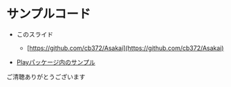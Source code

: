 サンプルコード
=====

* このスライド
    * [https://github.com/cb372/Asakai](https://github.com/cb372/Asakai)

* [Playパッケージ内のサンプル](http://www.playframework.org/documentation/2.0/Samples)


ご清聴ありがとうございます